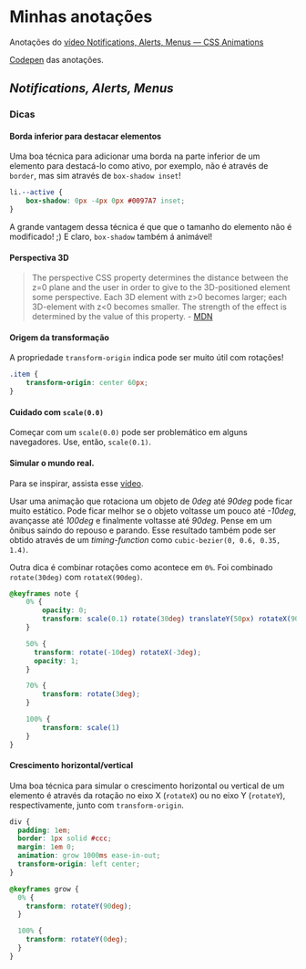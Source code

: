 # Minhas anotações

Anotações do [vídeo Notifications, Alerts, Menus — CSS Animations](https://www.youtube.com/watch?v=evaN55xnXG4)

[Codepen](http://codepen.io/olegon/pen/QKWmoK?editors=1100) das anotações.

## *Notifications, Alerts, Menus*


### Dicas


#### Borda inferior para destacar elementos

Uma boa técnica para adicionar uma borda na parte inferior de um elemento para destacá-lo como ativo, por exemplo, não é através de `border`, mas sim através de `box-shadow inset`!

```css
li.--active {
    box-shadow: 0px -4px 0px #0097A7 inset;
}
```

A grande vantagem dessa técnica é que que o tamanho do elemento não é modificado! ;) E claro, `box-shadow` também á animável!


#### Perspectiva 3D

> The perspective CSS property determines the distance between the z=0 plane and the user in order to give to the 3D-positioned element some perspective. Each 3D element with z>0 becomes larger; each 3D-element with z<0 becomes smaller. The strength of the effect is determined by the value of this property. - [MDN](https://developer.mozilla.org/pt-BR/docs/Web/CSS/perspective)


#### Origem da transformação

A propriedade `transform-origin` indica pode ser muito útil com rotações!

```css
.item {
    transform-origin: center 60px;
}
```


#### Cuidado com `scale(0.0)`

Começar com um `scale(0.0)` pode ser problemático em alguns navegadores. Use, então, `scale(0.1)`.


#### Simular o mundo real.

Para se inspirar, assista esse [vídeo](https://www.youtube.com/watch?v=jn5OB12u8Pw).

Usar uma animação que rotaciona um objeto de *0deg* até *90deg* pode ficar muito estático. Pode ficar melhor se o objeto voltasse um pouco até *-10deg*, avançasse até *100deg* e finalmente voltasse até *90deg*. Pense em um ônibus saindo do repouso e parando. Esse resultado também pode ser obtido através de um *timing-function* como `cubic-bezier(0, 0.6, 0.35, 1.4)`.

Outra dica é combinar rotações como acontece em `0%`. Foi combinado `rotate(30deg)` com `rotateX(90deg)`.

```css
@keyframes note {
    0% {
        opacity: 0;
        transform: scale(0.1) rotate(30deg) translateY(50px) rotateX(90deg);
    }

    50% {
      transform: rotate(-10deg) rotateX(-3deg);
      opacity: 1;
    }

    70% {
        transform: rotate(3deg);
    }

    100% {
        transform: scale(1)
    }
}
```


#### Crescimento horizontal/vertical

Uma boa técnica para simular o crescimento horizontal ou vertical de um elemento é através da rotação no eixo X (`rotateX`) ou no eixo Y (`rotateY`), respectivamente, junto com `transform-origin`.

```css
div {
  padding: 1em;
  border: 1px solid #ccc;
  margin: 1em 0;
  animation: grow 1000ms ease-in-out;
  transform-origin: left center;
}

@keyframes grow {
  0% {
    transform: rotateY(90deg);
  }

  100% {
    transform: rotateY(0deg);
  }
}
```
